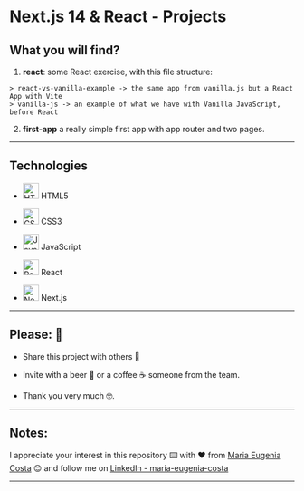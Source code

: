 # Next.js 14 & React - Projects

## What you will find?

1. **react**: some React exercise, with this file structure:

```
> react-vs-vanilla-example -> the same app from vanilla.js but a React App with Vite
> vanilla-js -> an example of what we have with Vanilla JavaScript, before React
```

2. **first-app** a really simple first app with app router and two pages.

---

## Technologies

- <img width="28" height="28" src="https://img.icons8.com/color/28/html-5--v1.png" alt="HTML5 icon"/> HTML5

- <img width="28" height="28" src="https://img.icons8.com/color/28/css3.png" alt="CSS3 icon"/> CSS3

- <img width="28" height="28" src="https://img.icons8.com/color/28/javascript.png" alt="JavaScript icon"/> JavaScript

- <img width="28" height="28" src="https://img.icons8.com/office/28/react.png" alt="React icon"/> React

- <img width="28" height="28" src="https://img.icons8.com/fluency-systems-regular/28/nextjs.png" alt="Next.js icon"/> Next.js



---


## Please: 🎁

* Share this project with others 📢

* Invite with a beer 🍺 or a coffee ☕ someone from the team. 

* Thank you very much 🤓.

---

## Notes:

I appreciate your interest in this repository ⌨️ with ❤️ from [Maria Eugenia Costa](https://github.com/eugenia1984) 😊 and follow me on [LinkedIn - maria-eugenia-costa](https://www.linkedin.com/in/maria-eugenia-costa/)


---